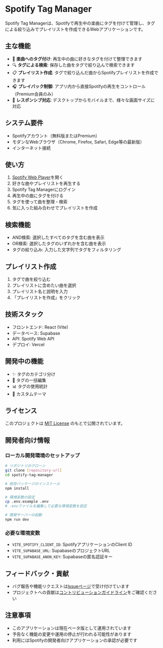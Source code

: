 # Spotify Tag Manager

Spotify Tag Managerは、Spotifyで再生中の楽曲にタグを付けて管理し、タグによる絞り込みでプレイリストを作成できるWebアプリケーションです。

## 主な機能

- 🎵 **楽曲へのタグ付け**: 再生中の曲に好きなタグを付けて整理できます
- 🔍 **タグによる検索**: 保存した曲をタグで絞り込んで検索できます
- 📋 **プレイリスト作成**: タグで絞り込んだ曲からSpotifyプレイリストを作成できます
- 🎧 **プレイバック制御**: アプリ内から直接Spotifyの再生をコントロール（Premium会員のみ）
- 📱 **レスポンシブ対応**: デスクトップからモバイルまで、様々な画面サイズに対応

## システム要件

- Spotifyアカウント（無料版またはPremium）
- モダンなWebブラウザ（Chrome, Firefox, Safari, Edge等の最新版）
- インターネット接続

## 使い方

1. [Spotify Web Player](https://open.spotify.com/)を開く
2. 好きな曲やプレイリストを再生する
3. Spotify Tag Managerにログイン
4. 再生中の曲にタグを付ける
5. タグを使って曲を整理・検索
6. 気に入った組み合わせでプレイリストを作成

## 検索機能

- AND検索: 選択したすべてのタグを含む曲を表示
- OR検索: 選択したタグのいずれかを含む曲を表示
- タグの絞り込み: 入力した文字列でタグをフィルタリング

## プレイリスト作成

1. タグで曲を絞り込む
2. プレイリストに含めたい曲を選択
3. プレイリスト名と説明を入力
4. 「プレイリストを作成」をクリック

## 技術スタック

- フロントエンド: React (Vite)
- データベース: Supabase
- API: Spotify Web API
- デプロイ: Vercel

## 開発中の機能

- ✨ タグのカテゴリ分け
- 🔄 タグの一括編集
- 📊 タグの使用統計
- 🎨 カスタムテーマ

## ライセンス

このプロジェクトは [MIT License](LICENSE) のもとで公開されています。

## 開発者向け情報

### ローカル開発環境のセットアップ

```bash
# リポジトリのクローン
git clone [repository-url]
cd spotify-tag-manager

# 依存パッケージのインストール
npm install

# 環境変数の設定
cp .env.example .env
# .envファイルを編集して必要な環境変数を設定

# 開発サーバーの起動
npm run dev
```

### 必要な環境変数

- `VITE_SPOTIFY_CLIENT_ID`: SpotifyアプリケーションのClient ID
- `VITE_SUPABASE_URL`: SupabaseのプロジェクトURL
- `VITE_SUPABASE_ANON_KEY`: Supabaseの匿名認証キー

## フィードバック・貢献

- バグ報告や機能リクエストは[Issueページ]()で受け付けています
- プロジェクトへの貢献は[コントリビューションガイドライン]()をご確認ください

## 注意事項

- このアプリケーションは現在ベータ版として運用されています
- 予告なく機能の変更や運用の停止が行われる可能性があります
- 利用にはSpotifyの開発者向けアプリケーションの承認が必要です

